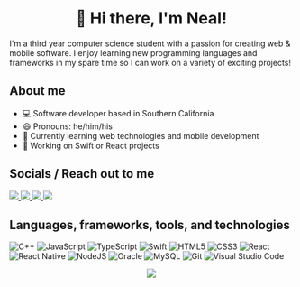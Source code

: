 <h1 align="center">👋 Hi there, I'm Neal!</h1>
I'm a third year computer science student with a passion for creating web & mobile software. I enjoy learning new programming languages and frameworks in my spare time so I can work on a variety of exciting projects!
<h2>About me</h2>

- 💻 Software developer based in Southern California
- 😄 Pronouns: he/him/his
- 🌱 Currently learning web technologies and mobile development
- 🔭 Working on Swift or React projects

<h2 align="left">Socials / Reach out to me</h2>
<p align="left">
<a href="https://www.instagram.com/neal.arc01/" target="blank">
    <img src="https://img.shields.io/badge/neal.arc01-%23E4405F.svg?style=for-the-badge&logo=Instagram&logoColor=white">
</a>
<a href="https://open.spotify.com/user/grlsvuvenq05rshcm29s2ch1m">
    <img src="https://img.shields.io/badge/Spotify-1ED760?style=for-the-badge&logo=spotify&logoColor=white">
</a>
<a href="#">
    <img src="https://img.shields.io/badge/defnotneal%231111-%237289DA.svg?style=for-the-badge&logo=discord&logoColor=white">
</a>
<a href="#">
    <img src="https://img.shields.io/badge/itsneal.a01@gmail-D14836?style=for-the-badge&logo=gmail&logoColor=white">
</a>

</p>

## Languages, frameworks, tools, and technologies
![C++](https://img.shields.io/badge/c++-%2300599C.svg?style=for-the-badge&logo=c%2B%2B&logoColor=white)
![JavaScript](https://img.shields.io/badge/javascript-%23323330.svg?style=for-the-badge&logo=javascript&logoColor=%23F7DF1E)
![TypeScript](https://img.shields.io/badge/typescript-%23007ACC.svg?style=for-the-badge&logo=typescript&logoColor=white)
![Swift](https://img.shields.io/badge/swift-F54A2A?style=for-the-badge&logo=swift&logoColor=white)
![HTML5](https://img.shields.io/badge/html5-%23E34F26.svg?style=for-the-badge&logo=html5&logoColor=white)
![CSS3](https://img.shields.io/badge/css3-%231572B6.svg?style=for-the-badge&logo=css3&logoColor=white)
![React](https://img.shields.io/badge/react-%2320232a.svg?style=for-the-badge&logo=react&logoColor=%2361DAFB)
![React Native](https://img.shields.io/badge/react_native-%2320232a.svg?style=for-the-badge&logo=react&logoColor=%2361DAFB)
![NodeJS](https://img.shields.io/badge/node.js-6DA55F?style=for-the-badge&logo=node.js&logoColor=white)
![Oracle](https://img.shields.io/badge/Oracle-F80000?style=for-the-badge&logo=oracle&logoColor=white)
![MySQL](https://img.shields.io/badge/mysql-%2300f.svg?style=for-the-badge&logo=mysql&logoColor=white)
![Git](https://img.shields.io/badge/git-%23F05033.svg?style=for-the-badge&logo=git&logoColor=white)
![Visual Studio Code](https://img.shields.io/badge/Visual%20Studio%20Code-0078d7.svg?style=for-the-badge&logo=visual-studio-code&logoColor=white)

<p align="center">
    <img src="https://github-readme-stats.vercel.app/api/top-langs/?username=nealarch01&langs_count=6&theme=aura&exclude_repo=DSA_CS311,CS421&hide=Objective-C,Java&layout=compact">
</p>
